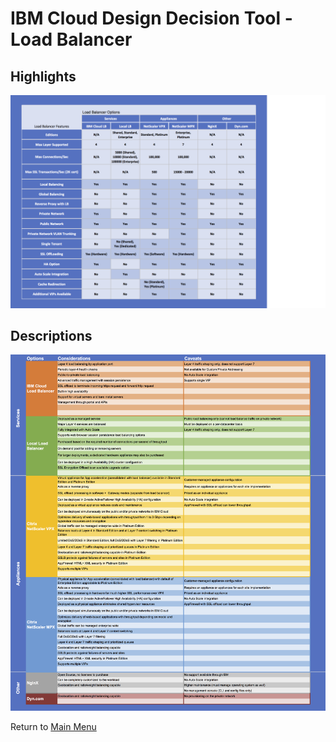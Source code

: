 # IBM Cloud Design Decision Tool - Load Balancer

## Highlights
![Bullet Format](/images/express_tool_load_balancer.png)

## Descriptions
![Descriptive Format](/images/rainbow_tool_load_balancer.png)

Return to [Main Menu](README.md)
